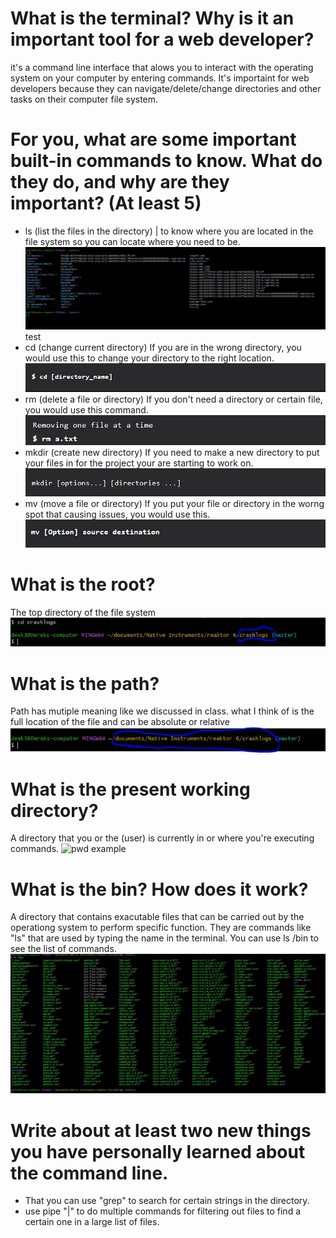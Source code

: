 # What is the terminal? Why is it an important tool for a web developer?
it's a command line interface that alows you to interact with the operating system on your computer by entering commands. It's importaint for web developers because they can navigate/delete/change directories and other tasks on their computer file system.
# For you, what are some important built-in commands to know. What do they do, and why are they important? (At least 5)
- ls (list the files in the directory) | to know where you are located in the file system so you can locate where you need to be.
![ls example](/pic/lsnew.JPG) test
- cd (change current directory) If you are in the wrong directory, you would use this to change your directory to the right location.
![cd example](/pic/cd.JPG)
- rm (delete a file or directory) If you don't need a directory or certain file, you would use this command.
![rm example](/pic/rm.JPG)
- mkdir (create new directory) If you need to make a new directory to put your files in for the project your are starting to work on.
![mkdir example](/pic/mkdir.JPG)
- mv (move a file or directory) If you put your file or directory in the worng spot that causing issues, you would use this.
![mv example](/pic/mv.JPG)
# What is the root?
The top directory of the file system
![root example](/pic/root.JPG)
# What is the path?
Path has mutiple meaning like we discussed in class. what I think of is the full location of the file and can be absolute or relative
![path example](/pic/path.JPG)  
# What is the present working directory?
A directory that you or the (user) is currently in or where you're executing commands.
![pwd example](/pic/present.JPG)  
# What is the bin? How does it work?
A directory that contains exacutable files that can be carried out by the operationg system to perform specific function. They are commands like "ls" that are used by typing the name in the terminal. You can use ls /bin to see the list of commands.
![bin example](/pic/bin.JPG)

# Write about at least two new things you have personally learned about the command line.
- That you can use "grep" to search for certain strings in the directory.
- use pipe "\|"  to do multiple commands for filtering out files to find a certain one in a large list of files.
